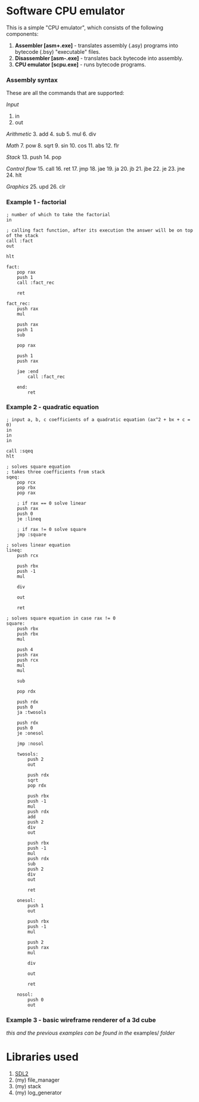 # Software CPU emulator
This is a simple "CPU emulator", which consists of the following components:
1. **Assembler [asm+.exe]** - translates assembly (.asy) programs into bytecode (.bsy) "executable" files.
2. **Disassembler [asm-.exe]** - translates back bytecode into assembly. 
3. **CPU emulator [scpu.exe]** - runs bytecode programs.

### Assembly syntax
These are all the commands that are supported:

*Input*
1. in
2. out

*Arithmetic*
3. add
4. sub
5. mul
6. div

*Math*
7. pow
8. sqrt
9. sin
10. cos
11. abs
12. flr

*Stack*
13. push
14. pop

*Control flow*
15. call
16. ret
17. jmp
18. jae
19. ja
20. jb
21. jbe
22. je
23. jne
24. hlt

*Graphics*
25. upd
26. clr

### Example 1 - factorial
```Lisp
; number of which to take the factorial
in

; calling fact function, after its execution the answer will be on top of the stack
call :fact
out

hlt

fact:
	pop rax
	push 1
	call :fact_rec

	ret

fact_rec:
	push rax
	mul

	push rax
	push 1
	sub

	pop rax

	push 1
	push rax

	jae :end
		call :fact_rec

	end:
		ret
```

### Example 2 - quadratic equation
```Lisp
; input a, b, c coefficients of a quadratic equation (ax^2 + bx + c = 0)
in
in
in

call :sqeq
hlt

; solves square equation
; takes three coefficients from stack
sqeq:
	pop rcx
	pop rbx
	pop rax

	; if rax == 0 solve linear
	push rax
	push 0
	je :lineq

	; if rax != 0 solve square
	jmp :square

; solves linear equation
lineq:
	push rcx
	
	push rbx
	push -1
	mul

	div

	out

	ret

; solves square equation in case rax != 0
square:
	push rbx
	push rbx
	mul

	push 4
	push rax
	push rcx
	mul
	mul

	sub

	pop rdx

	push rdx
	push 0
	ja :twosols

    push rdx
    push 0
	je :onesol

    jmp :nosol

	twosols:
        push 2
        out

        push rdx
		sqrt
		pop rdx

		push rbx
		push -1
		mul
		push rdx
		add
		push 2
		div
		out

		push rbx
		push -1
		mul
		push rdx
		sub
		push 2
		div
		out

		ret

	onesol:
        push 1
        out

		push rbx
		push -1
		mul

		push 2
		push rax
		mul

		div

		out

		ret

    nosol:
        push 0
        out

```

### Example 3 - basic wireframe renderer of a 3d cube

*this and the previous examples can be found in the* examples/ *folder*

# Libraries used
1. [SDL2](https://www.libsdl.org/)
2. (my) file_manager
3. (my) stack
4. (my) log_generator